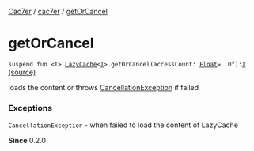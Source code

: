 [Cac7er](../index.md) / [cac7er](index.md) / [getOrCancel](./get-or-cancel.md)

# getOrCancel

`suspend fun <T> `[`LazyCache`](-lazy-cache/index.md)`<`[`T`](get-or-cancel.md#T)`>.getOrCancel(accessCount: `[`Float`](https://kotlinlang.org/api/latest/jvm/stdlib/kotlin/-float/index.html)` = .0f): `[`T`](get-or-cancel.md#T) [(source)](http://2wiqua.wcaokaze.com/gitbucket/wcaokaze/Cac7er/blob/master/src/main/java/cac7er/safeLoadFunctions.kt#L135)

loads the content or throws [CancellationException](https://kotlin.github.io/kotlinx.coroutines/kotlinx-coroutines-core/kotlinx.coroutines/-cancellation-exception/index.html) if failed

### Exceptions

`CancellationException` - when failed to load the content of LazyCache

**Since**
0.2.0

